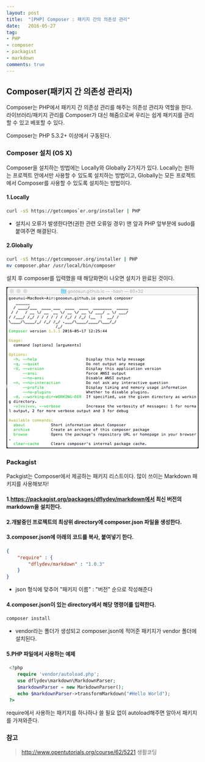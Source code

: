 ```yaml
---
layout: post
title:  "[PHP] Composer : 패키지 간의 의존성 관리"
date:   2016-05-27
tag:
- PHP
- composer
- packagist
- markdown
comments: true
---
```


## Composer(패키지 간 의존성 관리자)

Composer는 PHP에서 패키지 간 의존성 관리를 해주는 의존성 관리자 역할을 한다.
라이브러리/패키지 관리를 Composer가 대신 해줌으로써 우리는 쉽게 패키지를 관리할 수 있고 베포할 수 있다.

Composer는 PHP 5.3.2+ 이상에서 구동된다.

### Composer 설치 (OS X)

Composer을 설치하는 방법에는 Locally와 Globally 2가지가 있다. 
Locally는 원하는 프로젝트 안에서만 사용할 수 있도록 설치하는 방법이고, 
Globally는 모든 프로젝트에서 Composer를 사용할 수 있도록 설치하는 방법이다.

#### 1.Locally
```bash
curl -sS https://getcompos`er.org/installer | PHP
```

* 설치시 오류가 발생한다면(권한 관련 오류일 경우) 맨 앞과 PHP 앞부분에 sudo를 붙여주면 해결된다.

#### 2.Globally
```bash
curl -sS https://getcomposer.org/installer | PHP
mv composer.phar /usr/local/bin/composer
```

 설치 후 composer를 입력했을 때 해당화면이 나오면 설치가 완료된 것이다.

 ![image](../assets/img/post_images/post_php_composer_1.png)



### Packagist

Packgist는 Composer에서 제공하는 패키지 리스트이다. 
많이 쓰이는 Markdown 패키지를 사용해보자!

#### 1.https://packagist.org/packages/dflydev/markdown에서 최신 버전의 markdown을 설치한다.

#### 2.개발중인 프로젝트의 최상위 directory에 composer.json 파일을 생성한다.

#### 3.composer.json에 아래의 코드를 복사, 붙여넣기 한다.
```json
{
  	"require" : {
  		"dflydev/markdown" : "1.0.3"
  	}
}
```
* json 형식에 맞추어 "패키지 이름" : "버전" 순으로 작성해준다

#### 4.composer.json이 있는 directory에서 해당 명령어를 입력한다.
```bash
composer install
```

* vendor라는 폴더가 생성되고 composer.json에 적어준 패키지가 vendor 폴더에 설치된다.

#### 5.PHP 파일에서 사용하는 예제
```php
 <?php
 	require 'vendor/autoload.php';
 	use dflydev\markdown\MarkdownParser;
 	$markdownParser = new MarkdownParser();
 	echo $markdownParser->transformMarkdown("#Hello World");
 ?>
 ```

require에서 사용하는 패키지를 하나하나 쓸 필요 없이 autoload해주면 알아서 패키지를 가져와준다.


 ### 참고
 > http://www.opentutorials.org/course/62/5221 생활코딩
